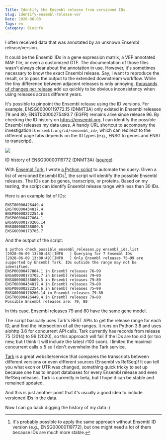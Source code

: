 ```yaml
---
Title: Identify the Ensembl release from versioned IDs
Slug: identify-ensembl-release-ver
Date: 2020-06-08
Tags: en
Category: Bioinfo
---
```


I often received data that was annotated by an unknown Ensembl release/version.

It could be the Ensembl IDs in a gene expression matrix, a VEP annotated MAF file, or even a customized GTF. The documentation of those files wasn't always clear about the annotation in use. However, it's sometimes necessary to know the exact Ensembl release. Say, I want to reproduce the result, or to pass the output to the extended downstream workflow. While the tiny difference between adjacent releases is only annoying, [thousands of changes per release][tark-stats] add up quickly to be obvious inconsistency when using releases across different years.

It's possible to pinpoint the Ensembl release using the ID versions. For example, ENSG00000119772.15 (DNMT3A) only existed in Ensembl releases 79 and 80; ENST00000275493.7 (EGFR) remains alive since release 96. By checking the ID history on <https://ensembl.org>, I can identify the possible Ensembl releases my data uses. A handy URL shortcut to accompany the investigation is `ensembl.org/id/<ensembl_id>`, which can redirect to the different page tabs depends on the ID types (e.g., ENSG to genes and ENST to transcript).

<div class="figure">
  <img src="{attach}pics/ensembl_r100_dnmt3A_id_history.png">
  <p class="caption">ID history of ENSG00000119772 (DNMT3A) (<a href="https://www.ensembl.org/Homo_sapiens/Gene/Idhistory?g=ENSG00000119772">source</a>)</p>
</div>

With [Ensembl Tark][tark], I wrote [a Python script][gist] to automate the query. Given a list of versioned Ensembl IDs[^versioned-id], the script will identify the possible Ensembl releases. The IDs can be genes, transcripts, or proteins. Based on my testing, the script can identify Ensembl release range with less than 30 IDs.

Here is an example list of IDs:

```text
ENST00000426449.4
ENST00000434817.4
ENSP00000222254.6
ENSP00000477864.1
ENSG00000170266.14
ENSG00000238009.5
ENSG00000173705.7
```

And the output of the script:

```console
$ python check_possible_ensembl_releases.py ensembl_ids.list
[2020-06-09 13:00:48][INFO   ] Querying for 7 Ensembl IDs
[2020-06-09 13:00:49][INFO   ] Only Ensembl releases 75–99 are supported by Ensembl Tark. IDs outside the range may not be identified.
ENSP00000477864.1 in Ensembl releases 76–99
ENSG00000173705.7 in Ensembl releases 79–80
ENSG00000238009.5 in Ensembl releases 79–80
ENST00000434817.4 in Ensembl releases 79–80
ENSP00000222254.6 in Ensembl releases 75–99
ENSG00000170266.14 in Ensembl releases 79–80
ENST00000426449.4 in Ensembl releases 79–80
Possible Ensembl releases are: 79, 80
```

In this case, Ensembl releases 79 and 80 have the same gene model.

The script basically uses Tark's REST APIs to get the release range for each ID, and find the intersection of all the ranges. It runs on Python 3.8 and uses aiohttp 3.6 for concurrent API calls. Tark currently has records from release 75 (2014) to 99 (2020), so this approach will fail if the IDs are too old (or too new, but I think it will include the latest r100 soon). I limited the maximal concurrent calls ≤ 5 so I don't overwhelm the Tark service. 

[Tark][tark] is a great website/service that compares the transcripts between different versions or even different sources (Ensembl vs RefSeq)! It can tell you what exon or UTR was changed, something quick tricky to set up because one has to import databases for every Ensembl release and even RefSeq releases. Tark is currently in beta, but I hope it can be stable and remained updated.

And this is just another point that it's usually a good idea to include versioned IDs in the data.

Now I can go back digging the history of my data :)

[tark]: https://betatark.ensembl.org/
[tark-stats]: https://betatark.ensembl.org/web/statistics/
[gist]: https://gist.github.com/ccwang002/829a5420a47adfb3be597ed3ea8a0a29

[^versioned-id]: It's probably possible to apply the same approach without Ensembl ID version (e.g., ENSG00000119772), but one might need a lot of them because IDs are much more stable.
